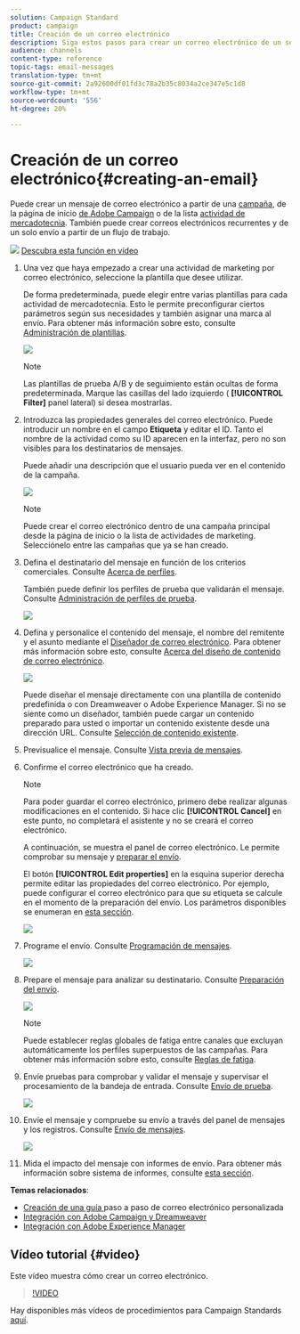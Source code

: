 ```yaml
---
solution: Campaign Standard
product: campaign
title: Creación de un correo electrónico
description: Siga estos pasos para crear un correo electrónico de un solo envío en Adobe Campaign.
audience: channels
content-type: reference
topic-tags: email-messages
translation-type: tm+mt
source-git-commit: 2a92600df01fd3c78a2b35c8034a2ce347e5c1d8
workflow-type: tm+mt
source-wordcount: '556'
ht-degree: 20%

---
```



# Creación de un correo electrónico{#creating-an-email}

Puede crear un mensaje de correo electrónico a partir de una [campaña](../../start/using/marketing-activities.md#creating-a-marketing-activity), de la página de inicio [de Adobe Campaign](../../start/using/interface-description.md#home-page) o de la lista [actividad de mercadotecnia](../../start/using/marketing-activities.md#about-marketing-activities). También puede crear correos electrónicos recurrentes y de un solo envío a partir de un flujo de trabajo.

![](assets/do-not-localize/how-to-video.png) [Descubra esta función en vídeo](#video)

1. Una vez que haya empezado a crear una actividad de marketing por correo electrónico, seleccione la plantilla que desee utilizar.

   De forma predeterminada, puede elegir entre varias plantillas para cada actividad de mercadotecnia. Esto le permite preconfigurar ciertos parámetros según sus necesidades y también asignar una marca al envío. Para obtener más información sobre esto, consulte [Administración de plantillas](../../start/using/marketing-activity-templates.md).

   ![](assets/email_creation_1.png)

   >[!NOTE]
   >
   >Las plantillas de prueba A/B y de seguimiento están ocultas de forma predeterminada. Marque las casillas del lado izquierdo ( **[!UICONTROL Filter]** panel lateral) si desea mostrarlas.

1. Introduzca las propiedades generales del correo electrónico. Puede introducir un nombre en el campo **Etiqueta** y editar el ID. Tanto el nombre de la actividad como su ID aparecen en la interfaz, pero no son visibles para los destinatarios de mensajes.

   Puede añadir una descripción que el usuario pueda ver en el contenido de la campaña.

   ![](assets/email_creation_2.png)

   >[!NOTE]
   >
   >Puede crear el correo electrónico dentro de una campaña principal desde la página de inicio o la lista de actividades de marketing. Selecciónelo entre las campañas que ya se han creado.

1. Defina el destinatario del mensaje en función de los criterios comerciales. Consulte [Acerca de perfiles](../../audiences/using/about-profiles.md).

   También puede definir los perfiles de prueba que validarán el mensaje. Consulte [Administración de perfiles de prueba](../../audiences/using/managing-test-profiles.md).

   ![](assets/email_creation_3.png)

1. Defina y personalice el contenido del mensaje, el nombre del remitente y el asunto mediante el [Diseñador de correo electrónico](../../designing/using/designing-content-in-adobe-campaign.md). Para obtener más información sobre esto, consulte [Acerca del diseño de contenido de correo electrónico](../../designing/using/designing-content-in-adobe-campaign.md).

   ![](assets/email_creation_4.png)

   Puede diseñar el mensaje directamente con una plantilla de contenido predefinida o con Dreamweaver o Adobe Experience Manager. Si no se siente como un diseñador, también puede cargar un contenido preparado para usted o importar un contenido existente desde una dirección URL. Consulte [Selección de contenido existente](../../designing/using/using-existing-content.md).

1. Previsualice el mensaje. Consulte [Vista previa de mensajes](../../sending/using/previewing-messages.md).
1. Confirme el correo electrónico que ha creado.

   >[!NOTE]
   >
   >Para poder guardar el correo electrónico, primero debe realizar algunas modificaciones en el contenido. Si hace clic **[!UICONTROL Cancel]** en este punto, no completará el asistente y no se creará el correo electrónico.

   A continuación, se muestra el panel de correo electrónico. Le permite comprobar su mensaje y [preparar el envío](../../sending/using/preparing-the-send.md).

   El botón **[!UICONTROL Edit properties]** en la esquina superior derecha permite editar las propiedades del correo electrónico. Por ejemplo, puede configurar el correo electrónico para que su etiqueta se calcule en el momento de la preparación del envío.  Los parámetros disponibles se enumeran en [esta sección](../../administration/using/configuring-email-channel.md#list-of-email-properties).

   ![](assets/delivery_dashboard_2.png)

1. Programe el envío. Consulte [Programación de mensajes](../../sending/using/about-scheduling-messages.md).

   ![](assets/delivery_planning.png)

1. Prepare el mensaje para analizar su destinatario. Consulte [Preparación del envío](../../sending/using/confirming-the-send.md).

   ![](assets/preparing_delivery_2.png)

   >[!NOTE]
   >
   >Puede establecer reglas globales de fatiga entre canales que excluyan automáticamente los perfiles superpuestos de las campañas. Para obtener más información sobre esto, consulte [Reglas de fatiga](../../sending/using/fatigue-rules.md).

1. Envíe pruebas para comprobar y validar el mensaje y supervisar el procesamiento de la bandeja de entrada. Consulte [Envío de prueba](../../sending/using/sending-proofs.md).

   ![](assets/bat_select.png)

1. Envíe el mensaje y compruebe su envío a través del panel de mensajes y los registros. Consulte [Envío de mensajes](../../sending/using/confirming-the-send.md).

   ![](assets/confirm_delivery.png)

1. Mida el impacto del mensaje con informes de envío. Para obtener más información sobre sistema de informes, consulte [esta sección](../../reporting/using/about-dynamic-reports.md).

**Temas relacionados**:

* [Creación de una guía ](https://helpx.adobe.com/es/campaign/kb/acs-get-started-with-emails.html) paso a paso de correo electrónico personalizada
* [Integración con Adobe Campaign y Dreamweaver](../../designing/using/using-integrations.md#editing-content-in-dreamweaver)
* [Integración con Adobe Experience Manager](../../integrating/using/integrating-with-experience-manager.md)

## Vídeo tutorial {#video}

Este vídeo muestra cómo crear un correo electrónico.

>[!VIDEO](https://video.tv.adobe.com/v/23721?quality=12)

Hay disponibles más vídeos de procedimientos para Campaign Standards [aquí](https://experienceleague.adobe.com/docs/campaign-standard-learn/tutorials/overview.html?lang=es).
